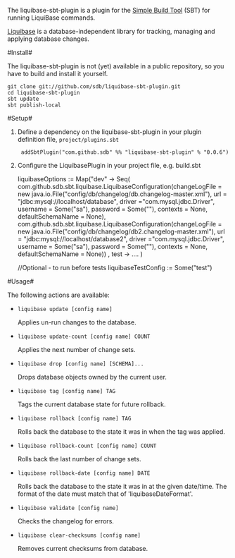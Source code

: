 The liquibase-sbt-plugin is a plugin for the [Simple Build Tool](https://github.com/harrah/xsbt/wiki) (SBT) for running LiquiBase commands.

[Liquibase](http://www.liquibase.org/) is a database-independent library for tracking, managing and applying database changes.

#Install#

The liquibase-sbt-plugin is not (yet) available in a public repository, so you have to build and install it yourself.

    git clone git://github.com/sdb/liquibase-sbt-plugin.git
    cd liquibase-sbt-plugin
    sbt update
    sbt publish-local
    

#Setup#

1. Define a dependency on the liquibase-sbt-plugin in your plugin definition file, `project/plugins.sbt`

		addSbtPlugin("com.github.sdb" %% "liquibase-sbt-plugin" % "0.0.6")


2. Configure the LiquibasePlugin in your project file, e.g. build.sbt




	liquibaseOptions := Map("dev" -> Seq(
		com.github.sdb.sbt.liquibase.LiquibaseConfiguration(changeLogFile = new java.io.File("config/db/changelog/db.changelog-master.xml"),
		 url = "jdbc:mysql://localhost/database", 
		driver ="com.mysql.jdbc.Driver",
		username = Some("sa"),
	    password = Some(""),
	    contexts = None,
	   defaultSchemaName = None),
  		com.github.sdb.sbt.liquibase.LiquibaseConfiguration(changeLogFile = new java.io.File("config/db/changelog/db2.changelog-master.xml"),
		 url = "jdbc:mysql://localhost/database2", 
		driver ="com.mysql.jdbc.Driver",
		username = Some("sa"),
	    password = Some(""),
	    contexts = None,
	   defaultSchemaName = None))
,
	test -> ....
	)
	
	//Optional - to run before tests
	liquibaseTestConfig := Some("test")



#Usage#

The following actions are available:

* `liquibase update [config name]`

  Applies un-run changes to the database.

* `liquibase update-count [config name] COUNT`

  Applies the next number of change sets.

* `liquibase drop [config name] [SCHEMA]...`

  Drops database objects owned by the current user.

* `liquibase tag [config name] TAG`

  Tags the current database state for future rollback.

* `liquibase rollback [config name] TAG`

  Rolls back the database to the state it was in when the tag was applied.

* `liquibase rollback-count [config name] COUNT`

  Rolls back the last number of change sets.

* `liquibase rollback-date [config name] DATE`

  Rolls back the database to the state it was in at the given date/time. The format of the date must match that of 'liquibaseDateFormat'.

* `liquibase validate [config name]`

  Checks the changelog for errors.

* `liquibase clear-checksums [config name]`

  Removes current checksums from database.

